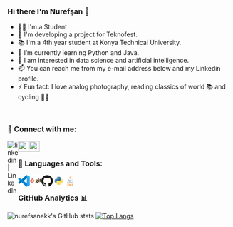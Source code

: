### Hi there I'm Nurefşan 👋

- 👨‍🎓 I'm a Student 
- 🚀 I'm developing a project for Teknofest.
- 📚 I'm a 4th year student at Konya Technical University.
- 🌱 I’m currently learning Python and Java.
- 👀 I am interested in data science and artificial intelligence.
- 📫 You can reach me from my e-mail address below and my Linkedin profile.
- ⚡ Fun fact: I love analog photography, reading classics of world 📚 and cycling 🚴‍♀️

<br />

### 📩 Connect with me:

[<img align="left" alt="linkedin | LinkedIn" width="24px" src="https://raw.githubusercontent.com/peterthehan/peterthehan/master/assets/linkedin.svg" />][linkedin]
[<img align="left" height="24" width="24" src="https://cdn.jsdelivr.net/npm/simple-icons@v4/icons/instagram.svg" />][instagram]
[<img align="left" height="24" width="24" src="https://cdn.jsdelivr.net/npm/simple-icons@v4/icons/gmail.svg" />][gmail]


<br />

### 🔧 Languages and Tools:

[<img align="left" alt="Visual Studio Code" width="26px" src="https://raw.githubusercontent.com/github/explore/80688e429a7d4ef2fca1e82350fe8e3517d3494d/topics/visual-studio-code/visual-studio-code.png" />][vsCode]
[<img align="left" alt="Git" width="26px" src="https://raw.githubusercontent.com/github/explore/80688e429a7d4ef2fca1e82350fe8e3517d3494d/topics/git/git.png" />][git]
[<img align="left" alt="GitHub" width="26px" src="https://raw.githubusercontent.com/github/explore/78df643247d429f6cc873026c0622819ad797942/topics/github/github.png" />][github]
[<img align="left" alt="Python" width="26px" src="https://raw.githubusercontent.com/github/explore/cebd63002168a05a6a642f309227eefeccd92950/topics/python/python.png" />][python]
[<img align="left" alt="Java" width="26px" src="https://raw.githubusercontent.com/github/explore/cebd63002168a05a6a642f309227eefeccd92950/topics/java/java.png" />][java]


<br />

### GitHub Analytics 📊

![nurefsanakk's GitHub stats](https://github-readme-stats.vercel.app/api?username=nurefsanakk&show_icons=true&theme=radical)
[![Top Langs](https://github-readme-stats.vercel.app/api/top-langs/?username=nurefsanakk&layout=compact&theme=radical)](https://github.com/anuraghazra/github-readme-stats)

<br />
<br />

[instagram]: https://www.instagram.com/nurefsanakk
[linkedin]: https://www.linkedin.com/in/nurefşan-ak-0496b2207/
[gmail]: mailto:nurefsanak99@gmail.com
[vsCode]: https://code.visualstudio.com/
[git]: https://git-scm.com/
[github]: https://github.com/IbrahimTalha0
[python]: https://www.python.org/
[java]: https://www.java.com/tr/
